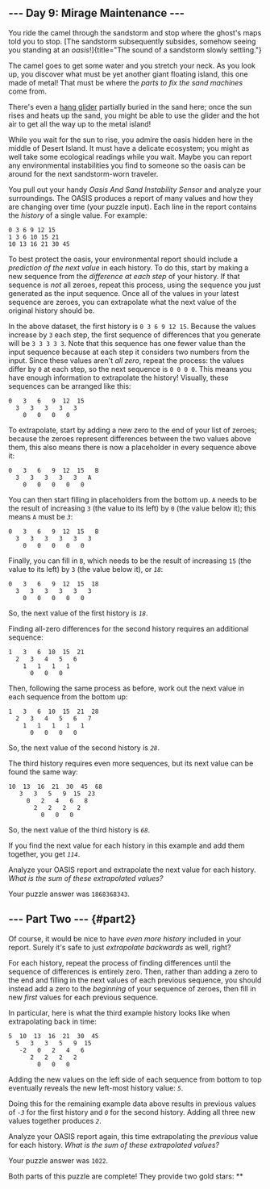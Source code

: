 ## \-\-- Day 9: Mirage Maintenance \-\--

You ride the camel through the sandstorm and stop where the ghost\'s
maps told you to stop. [The sandstorm subsequently subsides, somehow
seeing you standing at an
*oasis*!]{title="The sound of a sandstorm slowly settling."}

The camel goes to get some water and you stretch your neck. As you look
up, you discover what must be yet another giant floating island, this
one made of metal! That must be where the *parts to fix the sand
machines* come from.

There\'s even a [hang
glider](https://en.wikipedia.org/wiki/Hang_gliding) partially buried in
the sand here; once the sun rises and heats up the sand, you might be
able to use the glider and the hot air to get all the way up to the
metal island!

While you wait for the sun to rise, you admire the oasis hidden here in
the middle of Desert Island. It must have a delicate ecosystem; you
might as well take some ecological readings while you wait. Maybe you
can report any environmental instabilities you find to someone so the
oasis can be around for the next sandstorm-worn traveler.

You pull out your handy *Oasis And Sand Instability Sensor* and analyze
your surroundings. The OASIS produces a report of many values and how
they are changing over time (your puzzle input). Each line in the report
contains the *history* of a single value. For example:

    0 3 6 9 12 15
    1 3 6 10 15 21
    10 13 16 21 30 45

To best protect the oasis, your environmental report should include a
*prediction of the next value* in each history. To do this, start by
making a new sequence from the *difference at each step* of your
history. If that sequence is *not* all zeroes, repeat this process,
using the sequence you just generated as the input sequence. Once all of
the values in your latest sequence are zeroes, you can extrapolate what
the next value of the original history should be.

In the above dataset, the first history is `0 3 6 9 12 15`. Because the
values increase by `3` each step, the first sequence of differences that
you generate will be `3 3 3 3 3`. Note that this sequence has one fewer
value than the input sequence because at each step it considers two
numbers from the input. Since these values aren\'t *all zero*, repeat
the process: the values differ by `0` at each step, so the next sequence
is `0 0 0 0`. This means you have enough information to extrapolate the
history! Visually, these sequences can be arranged like this:

    0   3   6   9  12  15
      3   3   3   3   3
        0   0   0   0

To extrapolate, start by adding a new zero to the end of your list of
zeroes; because the zeroes represent differences between the two values
above them, this also means there is now a placeholder in every sequence
above it:

    0   3   6   9  12  15   B
      3   3   3   3   3   A
        0   0   0   0   0

You can then start filling in placeholders from the bottom up. `A` needs
to be the result of increasing `3` (the value to its left) by `0` (the
value below it); this means `A` must be *`3`*:

    0   3   6   9  12  15   B
      3   3   3   3   3   3
        0   0   0   0   0

Finally, you can fill in `B`, which needs to be the result of increasing
`15` (the value to its left) by `3` (the value below it), or *`18`*:

    0   3   6   9  12  15  18
      3   3   3   3   3   3
        0   0   0   0   0

So, the next value of the first history is *`18`*.

Finding all-zero differences for the second history requires an
additional sequence:

    1   3   6  10  15  21
      2   3   4   5   6
        1   1   1   1
          0   0   0

Then, following the same process as before, work out the next value in
each sequence from the bottom up:

    1   3   6  10  15  21  28
      2   3   4   5   6   7
        1   1   1   1   1
          0   0   0   0

So, the next value of the second history is *`28`*.

The third history requires even more sequences, but its next value can
be found the same way:

    10  13  16  21  30  45  68
       3   3   5   9  15  23
         0   2   4   6   8
           2   2   2   2
             0   0   0

So, the next value of the third history is *`68`*.

If you find the next value for each history in this example and add them
together, you get *`114`*.

Analyze your OASIS report and extrapolate the next value for each
history. *What is the sum of these extrapolated values?*

Your puzzle answer was `1868368343`.

## \-\-- Part Two \-\-- {#part2}

Of course, it would be nice to have *even more history* included in your
report. Surely it\'s safe to just *extrapolate backwards* as well,
right?

For each history, repeat the process of finding differences until the
sequence of differences is entirely zero. Then, rather than adding a
zero to the end and filling in the next values of each previous
sequence, you should instead add a zero to the *beginning* of your
sequence of zeroes, then fill in new *first* values for each previous
sequence.

In particular, here is what the third example history looks like when
extrapolating back in time:

    5  10  13  16  21  30  45
      5   3   3   5   9  15
       -2   0   2   4   6
          2   2   2   2
            0   0   0

Adding the new values on the left side of each sequence from bottom to
top eventually reveals the new left-most history value: *`5`*.

Doing this for the remaining example data above results in previous
values of *`-3`* for the first history and *`0`* for the second history.
Adding all three new values together produces *`2`*.

Analyze your OASIS report again, this time extrapolating the *previous*
value for each history. *What is the sum of these extrapolated values?*

Your puzzle answer was `1022`.

Both parts of this puzzle are complete! They provide two gold stars:
\*\*
